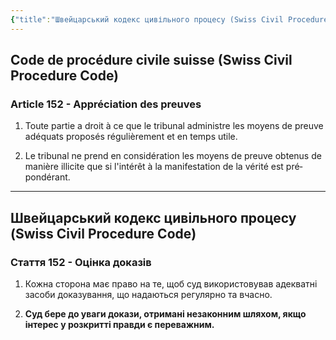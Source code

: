 ```yaml
---
{"title":"Швейцарський кодекс цивільного процесу (Swiss Civil Procedure Code) Стаття 152","dg-publish":true,"dg-metatags":null,"dg-home":null,"permalink":"/ukrayinska/shvejczarskij-kodeks-czivilnogo-proczesu-swiss-civil-procedure-code-stattya-152/","dgPassFrontmatter":true,"noteIcon":""}
---
```


## Code de procédure civile suisse (Swiss Civil Procedure Code)

### Article 152 - Appréciation des preuves

1. Toute partie a droit à ce que le tribunal ad­min­istre les moy­ens de preuve adéquats pro­posés régulière­ment et en temps utile.

2. Le tribunal ne prend en con­sidéra­tion les moy­ens de preuve ob­tenus de man­ière il­li­cite que si l'in­térêt à la mani­fest­a­tion de la vérité est pré­pondérant.

---

## Швейцарський кодекс цивільного процесу (Swiss Civil Procedure Code)

### Стаття 152 - Оцінка доказів

1. Кожна сторона має право на те, щоб суд використовував адекватні засоби доказування, що надаються регулярно та вчасно.

2. **Суд бере до уваги докази, отримані незаконним шляхом, якщо інтерес у розкритті правди є переважним.**